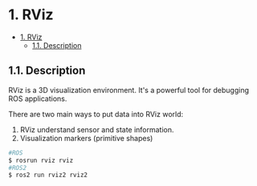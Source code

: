 # 1. RViz
- [1. RViz](#1-rviz)
  - [1.1. Description](#11-description)
## 1.1. Description
RViz is a 3D visualization environment. It's a powerful tool for debugging ROS applications.

There are two main ways to put data into RViz world:
1. RViz understand sensor and state information. 
2. Visualization markers (primitive shapes)

```powershell
#ROS
$ rosrun rviz rviz
#ROS2
$ ros2 run rviz2 rviz2
```
